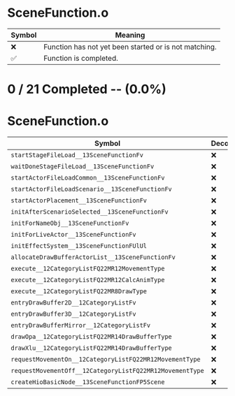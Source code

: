 # SceneFunction.o
| Symbol | Meaning 
| ------------- | ------------- 
| :x: | Function has not yet been started or is not matching. 
| :white_check_mark: | Function is completed. 


# 0 / 21 Completed -- (0.0%)
# SceneFunction.o
| Symbol | Decompiled? |
| ------------- | ------------- |
| `startStageFileLoad__13SceneFunctionFv` | :x: |
| `waitDoneStageFileLoad__13SceneFunctionFv` | :x: |
| `startActorFileLoadCommon__13SceneFunctionFv` | :x: |
| `startActorFileLoadScenario__13SceneFunctionFv` | :x: |
| `startActorPlacement__13SceneFunctionFv` | :x: |
| `initAfterScenarioSelected__13SceneFunctionFv` | :x: |
| `initForNameObj__13SceneFunctionFv` | :x: |
| `initForLiveActor__13SceneFunctionFv` | :x: |
| `initEffectSystem__13SceneFunctionFUlUl` | :x: |
| `allocateDrawBufferActorList__13SceneFunctionFv` | :x: |
| `execute__12CategoryListFQ22MR12MovementType` | :x: |
| `execute__12CategoryListFQ22MR12CalcAnimType` | :x: |
| `execute__12CategoryListFQ22MR8DrawType` | :x: |
| `entryDrawBuffer2D__12CategoryListFv` | :x: |
| `entryDrawBuffer3D__12CategoryListFv` | :x: |
| `entryDrawBufferMirror__12CategoryListFv` | :x: |
| `drawOpa__12CategoryListFQ22MR14DrawBufferType` | :x: |
| `drawXlu__12CategoryListFQ22MR14DrawBufferType` | :x: |
| `requestMovementOn__12CategoryListFQ22MR12MovementType` | :x: |
| `requestMovementOff__12CategoryListFQ22MR12MovementType` | :x: |
| `createHioBasicNode__13SceneFunctionFP5Scene` | :x: |
